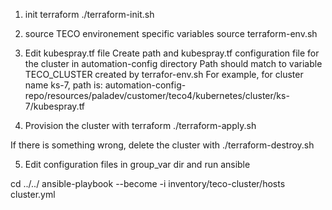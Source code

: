 1) init terraform 
./terraform-init.sh

2) source TECO environement specific variables
source terraform-env.sh

3) Edit kubespray.tf file 
Create path and kubespray.tf configuration file for the cluster in automation-config directory
Path should match to variable TECO_CLUSTER created by terrafor-env.sh
For example, for cluster name ks-7, path is:
automation-config-repo/resources/paladev/customer/teco4/kubernetes/cluster/ks-7/kubespray.tf

4) Provision the cluster with terraform
 ./terraform-apply.sh

If there is something wrong, delete the cluster with
./terraform-destroy.sh

5) Edit configuration files in group_var dir and run ansible

cd ../../
ansible-playbook --become -i inventory/teco-cluster/hosts cluster.yml

 

